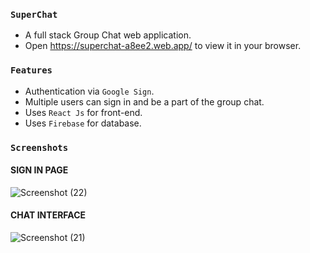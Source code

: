 
### `SuperChat`
- A full stack Group Chat web application.
- Open https://superchat-a8ee2.web.app/ to view it in your browser.

### `Features`
- Authentication via `Google Sign`.
- Multiple users can sign in and be a part of the group chat.
- Uses `React Js` for front-end. 
- Uses `Firebase` for database.

### `Screenshots`

 ####                       SIGN IN PAGE          
![Screenshot (22)](https://user-images.githubusercontent.com/55885901/179423257-37988e05-fb2b-4ccf-b6a5-1a325c745eff.png)


  ####                     CHAT INTERFACE 

![Screenshot (21)](https://user-images.githubusercontent.com/55885901/179423260-7b51207a-8821-4d62-8995-8346287fa8b1.png)




